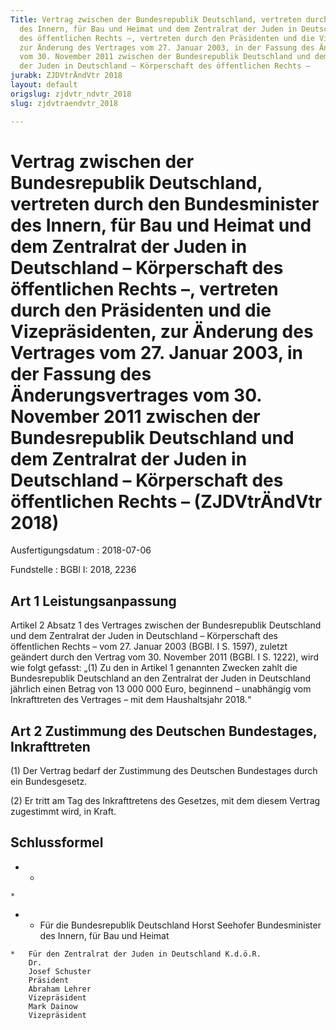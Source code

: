 ```yaml
---
Title: Vertrag zwischen der Bundesrepublik Deutschland, vertreten durch den Bundesminister
  des Innern, für Bau und Heimat und dem Zentralrat der Juden in Deutschland – Körperschaft
  des öffentlichen Rechts –, vertreten durch den Präsidenten und die Vizepräsidenten,
  zur Änderung des Vertrages vom 27. Januar 2003, in der Fassung des Änderungsvertrages
  vom 30. November 2011 zwischen der Bundesrepublik Deutschland und dem Zentralrat
  der Juden in Deutschland – Körperschaft des öffentlichen Rechts –
jurabk: ZJDVtrÄndVtr 2018
layout: default
origslug: zjdvtr_ndvtr_2018
slug: zjdvtraendvtr_2018

---
```


# Vertrag zwischen der Bundesrepublik Deutschland, vertreten durch den Bundesminister des Innern, für Bau und Heimat und dem Zentralrat der Juden in Deutschland – Körperschaft des öffentlichen Rechts –, vertreten durch den Präsidenten und die Vizepräsidenten, zur Änderung des Vertrages vom 27. Januar 2003, in der Fassung des Änderungsvertrages vom 30. November 2011 zwischen der Bundesrepublik Deutschland und dem Zentralrat der Juden in Deutschland – Körperschaft des öffentlichen Rechts – (ZJDVtrÄndVtr 2018)

Ausfertigungsdatum
:   2018-07-06

Fundstelle
:   BGBl I: 2018, 2236


## Art 1 Leistungsanpassung

Artikel 2 Absatz 1 des Vertrages zwischen der Bundesrepublik Deutschland und dem Zentralrat der Juden in Deutschland – Körperschaft des öffentlichen Rechts – vom 27. Januar 2003 (BGBl. I S. 1597), zuletzt geändert durch den Vertrag vom 30. November 2011 (BGBl. I S. 1222), wird wie folgt gefasst:
„(1) Zu den in Artikel 1 genannten Zwecken zahlt die Bundesrepublik Deutschland an den Zentralrat der Juden in Deutschland jährlich einen Betrag von 13 000 000 Euro, beginnend – unabhängig vom Inkrafttreten des Vertrages – mit dem Haushaltsjahr 2018.“


## Art 2 Zustimmung des Deutschen Bundestages, Inkrafttreten

(1) Der Vertrag bedarf der Zustimmung des Deutschen Bundestages durch ein Bundesgesetz.

(2) Er tritt am Tag des Inkrafttretens des Gesetzes, mit dem diesem Vertrag zugestimmt wird, in Kraft.


## Schlussformel


*    *
    *

*    *   Für die Bundesrepublik Deutschland
        Horst Seehofer
        Bundesminister
        des Innern, für Bau und Heimat

    *   Für den Zentralrat der Juden in Deutschland K.d.ö.R.
        Dr.
        Josef Schuster
        Präsident
        Abraham Lehrer
        Vizepräsident
        Mark Dainow
        Vizepräsident




